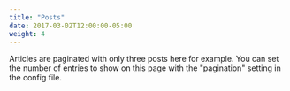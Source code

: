 ```yaml
---
title: "Posts"
date: 2017-03-02T12:00:00-05:00
weight: 4
---
```

Articles are paginated with only three posts here for example. You can set the number of entries to show on this page with the "pagination" setting in the config file.
